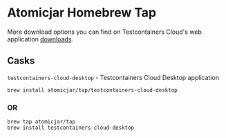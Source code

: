 # Atomicjar Homebrew Tap

More download options you can find on Testcontainers Cloud's web application [downloads](https://app.testcontainers.cloud/dashboard/install).

## Casks

`testcontainers-cloud-desktop` - Testcontainers Cloud Desktop application

```
brew install atomicjar/tap/testcontainers-cloud-desktop
```

### OR

```
brew tap atomicjar/tap
brew install testcontainers-cloud-desktop
```
